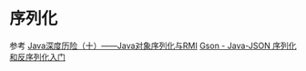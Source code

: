 # 序列化

参考
[Java深度历险（十）——Java对象序列化与RMI](http://www.infoq.com/cn/articles/cf-java-object-serialization-rmi/)
[Gson - Java-JSON 序列化和反序列化入门](https://www.jianshu.com/p/a03bc97875b8)
